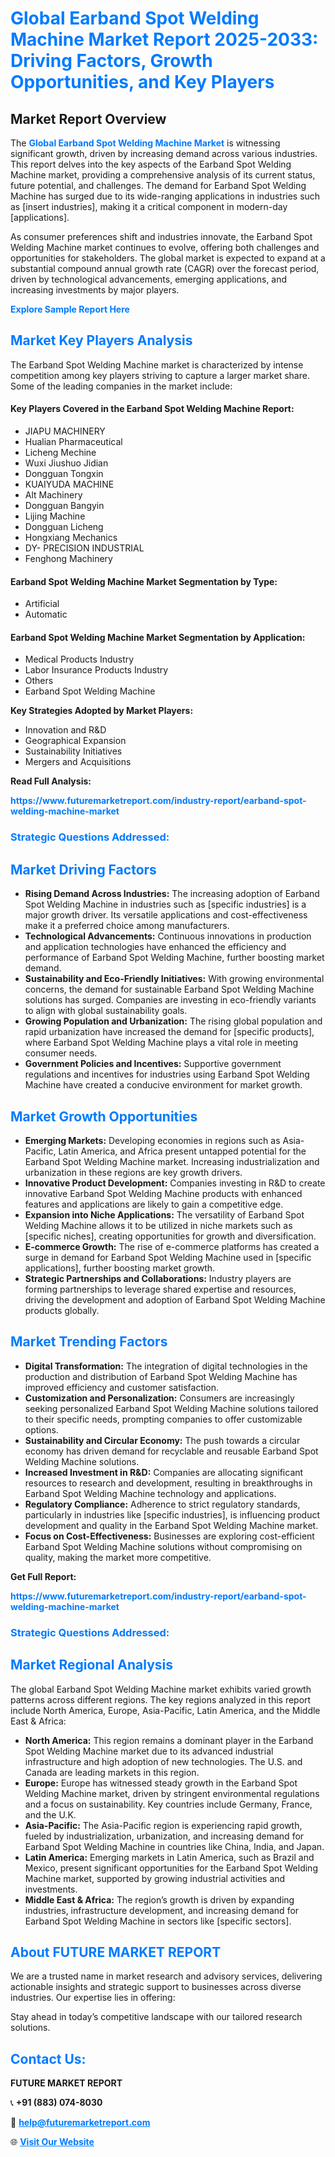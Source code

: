 <h1 style="color: #007BFF;">Global Earband Spot Welding Machine Market Report 2025-2033: Driving Factors, Growth Opportunities, and Key Players</h1>

<section id="overview">
<h2>Market Report Overview</h2>
<p>The <a href="https://www.futuremarketreport.com/industry-report/earband-spot-welding-machine-market" style="color: #007BFF; text-decoration: none;"><strong>Global Earband Spot Welding Machine Market</strong></a> is witnessing significant growth, driven by increasing demand across various industries. This report delves into the key aspects of the Earband Spot Welding Machine market, providing a comprehensive analysis of its current status, future potential, and challenges. The demand for Earband Spot Welding Machine has surged due to its wide-ranging applications in industries such as [insert industries], making it a critical component in modern-day [applications].</p>
<p>As consumer preferences shift and industries innovate, the Earband Spot Welding Machine market continues to evolve, offering both challenges and opportunities for stakeholders. The global market is expected to expand at a substantial compound annual growth rate (CAGR) over the forecast period, driven by technological advancements, emerging applications, and increasing investments by major players.</p>
</section>

<section id="overview">
<p><a href="https://www.futuremarketreport.com/request-sample/reportId=128202" style="color: #007BFF; text-decoration: none;"><strong>Explore Sample Report Here</strong></a></p>
</section>

<section id="key-players">
<h2 style="color: #007BFF;">Market Key Players Analysis</h2>
<p>The Earband Spot Welding Machine market is characterized by intense competition among key players striving to capture a larger market share. Some of the leading companies in the market include:</p>
<h4>Key Players Covered in the Earband Spot Welding Machine Report:</h4>
<ul><li>JIAPU MACHINERY</li><li>Hualian Pharmaceutical</li><li>Licheng Mechine</li><li>Wuxi Jiushuo Jidian</li><li>Dongguan Tongxin</li><li>KUAIYUDA MACHINE</li><li>Alt Machinery</li><li>Dongguan Bangyin</li><li>Lijing Machine</li><li>Dongguan Licheng</li><li>Hongxiang Mechanics</li><li>DY- PRECISION INDUSTRIAL</li><li>Fenghong Machinery</li></ul>
<h4>Earband Spot Welding Machine Market Segmentation by Type:</h4>
<ul><li>Artificial</li><li>Automatic</li></ul>

<h4>Earband Spot Welding Machine Market Segmentation by Application:</h4>
<ul><li>Medical Products Industry</li><li>Labor Insurance Products Industry</li><li>Others</li><li>Earband Spot Welding Machine</li></ul>
<p><strong>Key Strategies Adopted by Market Players:</strong></p>
<ul>
<li>Innovation and R&D</li>
<li>Geographical Expansion</li>
<li>Sustainability Initiatives</li>
<li>Mergers and Acquisitions</li>
</ul>
</section>

<section>
<p><strong>Read Full Analysis: </strong></p><a href="https://www.futuremarketreport.com/industry-report/earband-spot-welding-machine-market" style="color: #007BFF; text-decoration: none;"><strong>https://www.futuremarketreport.com/industry-report/earband-spot-welding-machine-market</strong></a>
<h3 style="color: #007BFF;">Strategic Questions Addressed:</h3>
</section>

<section id="driving-factors">
<h2 style="color: #007BFF;">Market Driving Factors</h2>
<ul>
<li><strong>Rising Demand Across Industries:</strong> The increasing adoption of Earband Spot Welding Machine in industries such as [specific industries] is a major growth driver. Its versatile applications and cost-effectiveness make it a preferred choice among manufacturers.</li>
<li><strong>Technological Advancements:</strong> Continuous innovations in production and application technologies have enhanced the efficiency and performance of Earband Spot Welding Machine, further boosting market demand.</li>
<li><strong>Sustainability and Eco-Friendly Initiatives:</strong> With growing environmental concerns, the demand for sustainable Earband Spot Welding Machine solutions has surged. Companies are investing in eco-friendly variants to align with global sustainability goals.</li>
<li><strong>Growing Population and Urbanization:</strong> The rising global population and rapid urbanization have increased the demand for [specific products], where Earband Spot Welding Machine plays a vital role in meeting consumer needs.</li>
<li><strong>Government Policies and Incentives:</strong> Supportive government regulations and incentives for industries using Earband Spot Welding Machine have created a conducive environment for market growth.</li>
</ul>
</section>

<section id="growth-opportunities">
<h2 style="color: #007BFF;">Market Growth Opportunities</h2>
<ul>
<li><strong>Emerging Markets:</strong> Developing economies in regions such as Asia-Pacific, Latin America, and Africa present untapped potential for the Earband Spot Welding Machine market. Increasing industrialization and urbanization in these regions are key growth drivers.</li>
<li><strong>Innovative Product Development:</strong> Companies investing in R&D to create innovative Earband Spot Welding Machine products with enhanced features and applications are likely to gain a competitive edge.</li>
<li><strong>Expansion into Niche Applications:</strong> The versatility of Earband Spot Welding Machine allows it to be utilized in niche markets such as [specific niches], creating opportunities for growth and diversification.</li>
<li><strong>E-commerce Growth:</strong> The rise of e-commerce platforms has created a surge in demand for Earband Spot Welding Machine used in [specific applications], further boosting market growth.</li>
<li><strong>Strategic Partnerships and Collaborations:</strong> Industry players are forming partnerships to leverage shared expertise and resources, driving the development and adoption of Earband Spot Welding Machine products globally.</li>
</ul>
</section>

<section id="trending-factors">
<h2 style="color: #007BFF;">Market Trending Factors</h2>
<ul>
<li><strong>Digital Transformation:</strong> The integration of digital technologies in the production and distribution of Earband Spot Welding Machine has improved efficiency and customer satisfaction.</li>
<li><strong>Customization and Personalization:</strong> Consumers are increasingly seeking personalized Earband Spot Welding Machine solutions tailored to their specific needs, prompting companies to offer customizable options.</li>
<li><strong>Sustainability and Circular Economy:</strong> The push towards a circular economy has driven demand for recyclable and reusable Earband Spot Welding Machine solutions.</li>
<li><strong>Increased Investment in R&D:</strong> Companies are allocating significant resources to research and development, resulting in breakthroughs in Earband Spot Welding Machine technology and applications.</li>
<li><strong>Regulatory Compliance:</strong> Adherence to strict regulatory standards, particularly in industries like [specific industries], is influencing product development and quality in the Earband Spot Welding Machine market.</li>
<li><strong>Focus on Cost-Effectiveness:</strong> Businesses are exploring cost-efficient Earband Spot Welding Machine solutions without compromising on quality, making the market more competitive.</li>
</ul>
</section>

<section>
<p><strong>Get Full Report: </strong></p><a href="https://www.futuremarketreport.com/industry-report/earband-spot-welding-machine-market" style="color: #007BFF; text-decoration: none;"><strong>https://www.futuremarketreport.com/industry-report/earband-spot-welding-machine-market</strong></a>
<h3 style="color: #007BFF;">Strategic Questions Addressed:</h3>
</section>


<section id="regional-analysis">
<h2 style="color: #007BFF;">Market Regional Analysis</h2>
<p>The global Earband Spot Welding Machine market exhibits varied growth patterns across different regions. The key regions analyzed in this report include North America, Europe, Asia-Pacific, Latin America, and the Middle East & Africa:</p>
<ul>
<li><strong>North America:</strong> This region remains a dominant player in the Earband Spot Welding Machine market due to its advanced industrial infrastructure and high adoption of new technologies. The U.S. and Canada are leading markets in this region.</li>
<li><strong>Europe:</strong> Europe has witnessed steady growth in the Earband Spot Welding Machine market, driven by stringent environmental regulations and a focus on sustainability. Key countries include Germany, France, and the U.K.</li>
<li><strong>Asia-Pacific:</strong> The Asia-Pacific region is experiencing rapid growth, fueled by industrialization, urbanization, and increasing demand for Earband Spot Welding Machine in countries like China, India, and Japan.</li>
<li><strong>Latin America:</strong> Emerging markets in Latin America, such as Brazil and Mexico, present significant opportunities for the Earband Spot Welding Machine market, supported by growing industrial activities and investments.</li>
<li><strong>Middle East & Africa:</strong> The region’s growth is driven by expanding industries, infrastructure development, and increasing demand for Earband Spot Welding Machine in sectors like [specific sectors].</li>
</ul>
</section>

<footer>
<h2 style="color: #007BFF;">About FUTURE MARKET REPORT</h2>
<p>We are a trusted name in market research and advisory services, delivering actionable insights and strategic support to businesses across diverse industries. Our expertise lies in offering:</p>

<p>Stay ahead in today’s competitive landscape with our tailored research solutions.</p>

<h2 style="color: #007BFF;">Contact Us:</h2>
<p><strong>FUTURE MARKET REPORT</strong></p>
<p>📞 <strong>+91 (883) 074-8030</strong></p>
<p>📧 <strong><a href="mailto:help@futuremarketreport.com" style="color: #007BFF;">help@futuremarketreport.com</a></strong></p>
<p>🌐 <strong><a href="https://www.futuremarketreport.com/" style="color: #007BFF;">Visit Our Website</a></strong></p>
</footer>